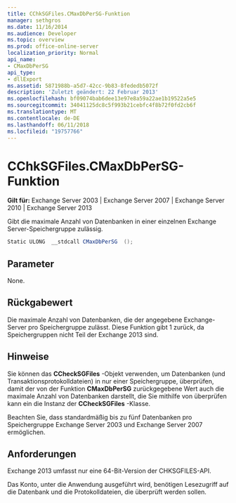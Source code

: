 ```yaml
---
title: CChkSGFiles.CMaxDbPerSG-Funktion
manager: sethgros
ms.date: 11/16/2014
ms.audience: Developer
ms.topic: overview
ms.prod: office-online-server
localization_priority: Normal
api_name:
- CMaxDbPerSG
api_type:
- dllExport
ms.assetid: 5871988b-a5d7-42cc-9b83-8fededb5072f
description: 'Zuletzt geändert: 22 Februar 2013'
ms.openlocfilehash: bf09074bab6dee13e97e8a59a22ae1b19522a5e5
ms.sourcegitcommit: 34041125dc8c5f993b21cebfc4f8b72f0fd2cb6f
ms.translationtype: MT
ms.contentlocale: de-DE
ms.lasthandoff: 06/11/2018
ms.locfileid: "19757766"
---
```

# <a name="cchksgfilescmaxdbpersg-function"></a>CChkSGFiles.CMaxDbPerSG-Funktion

**Gilt für:** Exchange Server 2003 | Exchange Server 2007 | Exchange Server 2010 | Exchange Server 2013
  
Gibt die maximale Anzahl von Datenbanken in einer einzelnen Exchange Server-Speichergruppe zulässig.
  
```cs
Static ULONG  __stdcall CMaxDbPerSG  ();

```

## <a name="parameters"></a>Parameter

None.
  
## <a name="return-value"></a>Rückgabewert

Die maximale Anzahl von Datenbanken, die der angegebene Exchange-Server pro Speichergruppe zulässt. Diese Funktion gibt 1 zurück, da Speichergruppen nicht Teil der Exchange 2013 sind.
  
## <a name="remarks"></a>Hinweise

Sie können das **CCheckSGFiles** -Objekt verwenden, um Datenbanken (und Transaktionsprotokolldateien) in nur einer Speichergruppe, überprüfen, damit der von der Funktion **CMaxDbPerSG** zurückgegebene Wert auch die maximale Anzahl von Datenbanken darstellt, die Sie mithilfe von überprüfen kann ein die Instanz der **CCheckSGFiles** -Klasse. 
  
Beachten Sie, dass standardmäßig bis zu fünf Datenbanken pro Speichergruppe Exchange Server 2003 und Exchange Server 2007 ermöglichen.
  
## <a name="requirements"></a>Anforderungen

Exchange 2013 umfasst nur eine 64-Bit-Version der CHKSGFILES-API.
  
Das Konto, unter die Anwendung ausgeführt wird, benötigen Lesezugriff auf die Datenbank und die Protokolldateien, die überprüft werden sollen.
  

